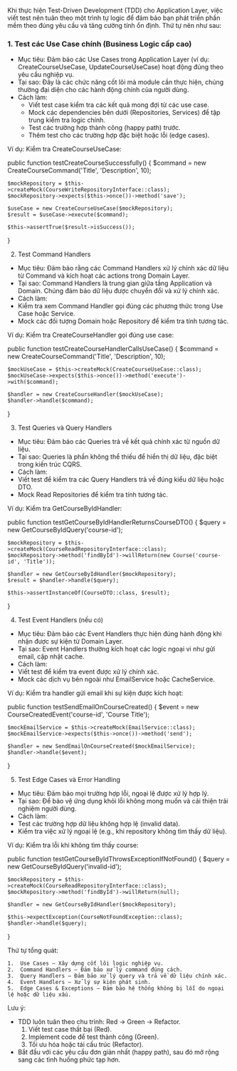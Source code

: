 Khi thực hiện Test-Driven Development (TDD) cho Application Layer, việc viết test nên tuân theo một trình tự logic để đảm bảo bạn phát triển phần mềm theo đúng yêu cầu và tăng cường tính ổn định. Thứ tự nên như sau:

### 1. Test các Use Case chính (Business Logic cấp cao)

- Mục tiêu: Đảm bảo các Use Cases trong Application Layer (ví dụ: CreateCourseUseCase, UpdateCourseUseCase) hoạt động đúng theo yêu cầu nghiệp vụ.
- Tại sao: Đây là các chức năng cốt lõi mà module cần thực hiện, chúng thường đại diện cho các hành động chính của người dùng.
- Cách làm:
	- Viết test case kiểm tra các kết quả mong đợi từ các use case.
	- Mock các dependencies bên dưới (Repositories, Services) để tập trung kiểm tra logic chính.
	- Test các trường hợp thành công (happy path) trước.
	- Thêm test cho các trường hợp đặc biệt hoặc lỗi (edge cases).

Ví dụ:
Kiểm tra CreateCourseUseCase:

public function testCreateCourseSuccessfully()
{
    $command = new CreateCourseCommand('Title', 'Description', 10);

    $mockRepository = $this->createMock(CourseWriteRepositoryInterface::class);
    $mockRepository->expects($this->once())->method('save');

    $useCase = new CreateCourseUseCase($mockRepository);
    $result = $useCase->execute($command);

    $this->assertTrue($result->isSuccess());
}

2. Test Command Handlers

- Mục tiêu: Đảm bảo rằng các Command Handlers xử lý chính xác dữ liệu từ Command và kích hoạt các actions trong Domain Layer.
- Tại sao: Command Handlers là trung gian giữa tầng Application và Domain. Chúng đảm bảo dữ liệu được chuyển đổi và xử lý chính xác.
- Cách làm:
- Kiểm tra xem Command Handler gọi đúng các phương thức trong Use Case hoặc Service.
- Mock các đối tượng Domain hoặc Repository để kiểm tra tính tương tác.

Ví dụ:
Kiểm tra CreateCourseHandler gọi đúng use case:

public function testCreateCourseHandlerCallsUseCase()
{
    $command = new CreateCourseCommand('Title', 'Description', 10);

    $mockUseCase = $this->createMock(CreateCourseUseCase::class);
    $mockUseCase->expects($this->once())->method('execute')->with($command);

    $handler = new CreateCourseHandler($mockUseCase);
    $handler->handle($command);
}

3. Test Queries và Query Handlers

- Mục tiêu: Đảm bảo các Queries trả về kết quả chính xác từ nguồn dữ liệu.
- Tại sao: Queries là phần không thể thiếu để hiển thị dữ liệu, đặc biệt trong kiến trúc CQRS.
- Cách làm:
- Viết test để kiểm tra các Query Handlers trả về đúng kiểu dữ liệu hoặc DTO.
- Mock Read Repositories để kiểm tra tính tương tác.

Ví dụ:
Kiểm tra GetCourseByIdHandler:

public function testGetCourseByIdHandlerReturnsCourseDTO()
{
    $query = new GetCourseByIdQuery('course-id');

    $mockRepository = $this->createMock(CourseReadRepositoryInterface::class);
    $mockRepository->method('findById')->willReturn(new Course('course-id', 'Title'));

    $handler = new GetCourseByIdHandler($mockRepository);
    $result = $handler->handle($query);

    $this->assertInstanceOf(CourseDTO::class, $result);
}

4. Test Event Handlers (nếu có)

- Mục tiêu: Đảm bảo các Event Handlers thực hiện đúng hành động khi nhận được sự kiện từ Domain Layer.
- Tại sao: Event Handlers thường kích hoạt các logic ngoại vi như gửi email, cập nhật cache.
- Cách làm:
- Viết test để kiểm tra event được xử lý chính xác.
- Mock các dịch vụ bên ngoài như EmailService hoặc CacheService.

Ví dụ:
Kiểm tra handler gửi email khi sự kiện được kích hoạt:

public function testSendEmailOnCourseCreated()
{
    $event = new CourseCreatedEvent('course-id', 'Course Title');

    $mockEmailService = $this->createMock(EmailService::class);
    $mockEmailService->expects($this->once())->method('send');

    $handler = new SendEmailOnCourseCreated($mockEmailService);
    $handler->handle($event);
}

5. Test Edge Cases và Error Handling

- Mục tiêu: Đảm bảo mọi trường hợp lỗi, ngoại lệ được xử lý hợp lý.
- Tại sao: Để bảo vệ ứng dụng khỏi lỗi không mong muốn và cải thiện trải nghiệm người dùng.
- Cách làm:
- Test các trường hợp dữ liệu không hợp lệ (invalid data).
- Kiểm tra việc xử lý ngoại lệ (e.g., khi repository không tìm thấy dữ liệu).

Ví dụ:
Kiểm tra lỗi khi không tìm thấy course:

public function testGetCourseByIdThrowsExceptionIfNotFound()
{
    $query = new GetCourseByIdQuery('invalid-id');

    $mockRepository = $this->createMock(CourseReadRepositoryInterface::class);
    $mockRepository->method('findById')->willReturn(null);

    $handler = new GetCourseByIdHandler($mockRepository);

    $this->expectException(CourseNotFoundException::class);
    $handler->handle($query);
}

Thứ tự tổng quát:

	1.	Use Cases – Xây dựng cốt lõi logic nghiệp vụ.
	2.	Command Handlers – Đảm bảo xử lý command đúng cách.
	3.	Query Handlers – Đảm bảo xử lý query và trả về dữ liệu chính xác.
	4.	Event Handlers – Xử lý sự kiện phát sinh.
	5.	Edge Cases & Exceptions – Đảm bảo hệ thống không bị lỗi do ngoại lệ hoặc dữ liệu xấu.

Lưu ý:

- TDD luôn tuân theo chu trình: Red -> Green -> Refactor.
	1.	Viết test case thất bại (Red).
	2.	Implement code để test thành công (Green).
	3.	Tối ưu hóa hoặc tái cấu trúc (Refactor).
- Bắt đầu với các yêu cầu đơn giản nhất (happy path), sau đó mở rộng sang các tình huống phức tạp hơn.

